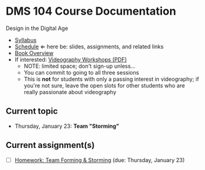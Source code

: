 # DMS 104 Course Documentation
Design in the Digital Age

- [Syllabus](syllabus.md)
- [Schedule](schedule.md)  &lArr; here be: slides, assignments, and related links
- [Book Overview](book-overview.md)
- If interested: [Videography Workshops (PDF)](02-team-intro-presentations/videography-workshops.pdf) 
  - NOTE: limited space; don't sign-up unless...
  - You can commit to going to all three sessions
  - This is **not** for students with only a passing interest in videography; if you're not sure, leave the open slots for other students who are really passionate about videography

## Current topic

- Thursday, January 23: **Team "Storming"**

## Current assignment(s)

- [ ] [Homework: Team Forming & Storming](03-storming/storming.md) (due: Thursday, January 23)

